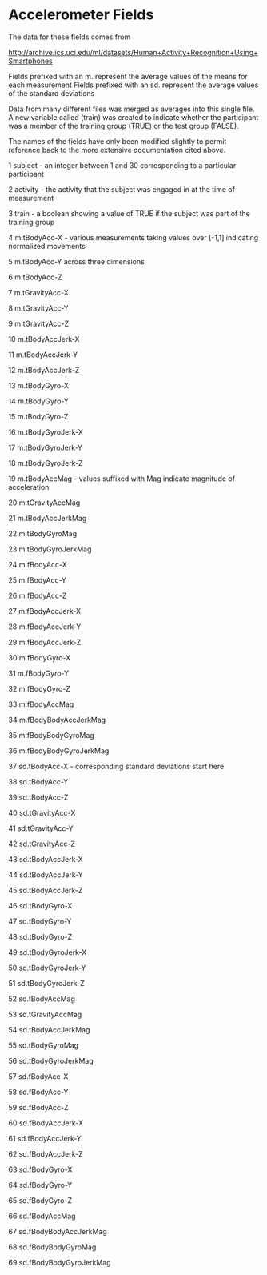 # Accelerometer Fields

The data for these fields comes from 

http://archive.ics.uci.edu/ml/datasets/Human+Activity+Recognition+Using+Smartphones

Fields prefixed with an m.  represent the average values of the means for each measurement
Fields prefixed with an sd. represent the average values of the standard deviations

Data from many different files was merged as averages into this single file. A new variable
called (train) was created to indicate whether the participant was a member of the training
group (TRUE) or the test group (FALSE).

The names of the fields have only been modified slightly to permit reference back to the
more extensive documentation cited above.


1  subject		- an integer between 1 and 30 corresponding to a particular participant

2  activity		- the activity that the subject was engaged in at the time of measurement

3  train		- a boolean showing a value of TRUE if the subject was part of the training group

4  m.tBodyAcc-X		- various measurements taking values over [-1,1] indicating normalized movements

5  m.tBodyAcc-Y		  across three dimensions

6  m.tBodyAcc-Z

7  m.tGravityAcc-X

8  m.tGravityAcc-Y

9  m.tGravityAcc-Z

10 m.tBodyAccJerk-X

11 m.tBodyAccJerk-Y

12 m.tBodyAccJerk-Z

13 m.tBodyGyro-X

14 m.tBodyGyro-Y

15 m.tBodyGyro-Z

16 m.tBodyGyroJerk-X

17 m.tBodyGyroJerk-Y

18 m.tBodyGyroJerk-Z

19 m.tBodyAccMag	- values suffixed with Mag indicate magnitude of acceleration

20 m.tGravityAccMag

21 m.tBodyAccJerkMag

22 m.tBodyGyroMag

23 m.tBodyGyroJerkMag

24 m.fBodyAcc-X

25 m.fBodyAcc-Y

26 m.fBodyAcc-Z

27 m.fBodyAccJerk-X

28 m.fBodyAccJerk-Y

29 m.fBodyAccJerk-Z

30 m.fBodyGyro-X

31 m.fBodyGyro-Y

32 m.fBodyGyro-Z

33 m.fBodyAccMag

34 m.fBodyBodyAccJerkMag

35 m.fBodyBodyGyroMag

36 m.fBodyBodyGyroJerkMag

37 sd.tBodyAcc-X	- corresponding standard deviations start here

38 sd.tBodyAcc-Y

39 sd.tBodyAcc-Z

40 sd.tGravityAcc-X

41 sd.tGravityAcc-Y

42 sd.tGravityAcc-Z

43 sd.tBodyAccJerk-X

44 sd.tBodyAccJerk-Y

45 sd.tBodyAccJerk-Z

46 sd.tBodyGyro-X

47 sd.tBodyGyro-Y

48 sd.tBodyGyro-Z

49 sd.tBodyGyroJerk-X

50 sd.tBodyGyroJerk-Y

51 sd.tBodyGyroJerk-Z

52 sd.tBodyAccMag

53 sd.tGravityAccMag

54 sd.tBodyAccJerkMag

55 sd.tBodyGyroMag

56 sd.tBodyGyroJerkMag

57 sd.fBodyAcc-X

58 sd.fBodyAcc-Y

59 sd.fBodyAcc-Z

60 sd.fBodyAccJerk-X

61 sd.fBodyAccJerk-Y

62 sd.fBodyAccJerk-Z

63 sd.fBodyGyro-X

64 sd.fBodyGyro-Y

65 sd.fBodyGyro-Z

66 sd.fBodyAccMag

67 sd.fBodyBodyAccJerkMag

68 sd.fBodyBodyGyroMag

69 sd.fBodyBodyGyroJerkMag
